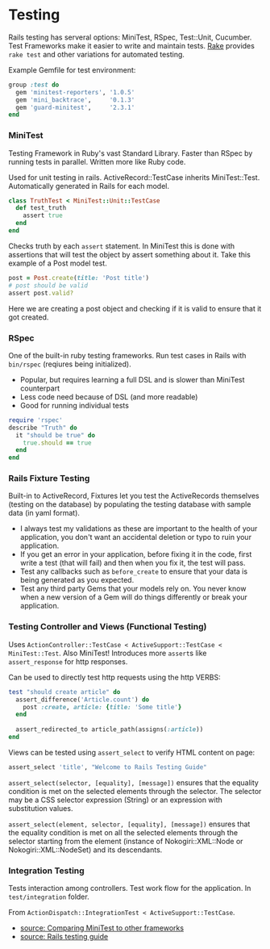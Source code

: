 # Testing
Rails testing has serveral options: MiniTest, RSpec, Test::Unit, Cucumber. Test Frameworks make it easier to write and maintain tests. [Rake](Rake.md) provides `rake test` and other variations for automated testing.

Example Gemfile for test environment:
```ruby
group :test do
  gem 'minitest-reporters', '1.0.5'
  gem 'mini_backtrace',     '0.1.3'
  gem 'guard-minitest',     '2.3.1'
end
```
### MiniTest
Testing Framework in Ruby's vast Standard Library. Faster than RSpec by running tests in parallel. Written more like Ruby code.

Used for unit testing in rails. ActiveRecord::TestCase inherits MiniTest::Test. Automatically generated in Rails for each model.
```ruby
class TruthTest < MiniTest::Unit::TestCase
  def test_truth
    assert true
  end
end
```
Checks truth by each `assert` statement. 
In MiniTest this is done with assertions that will test the object by assert something about it. Take this example of a Post model test.
```ruby
post = Post.create(title: 'Post title')
# post should be valid
assert post.valid?
```
Here we are creating a post object and checking if it is valid to ensure that it got created.

### RSpec
One of the built-in ruby testing frameworks. Run test cases in Rails with `bin/rspec` (reqiures being initialized). 
- Popular, but requires learning a full DSL and is slower than MiniTest counterpart
- Less code need because of DSL (and more readable)
- Good for running individual tests
```ruby
require 'rspec'
describe "Truth" do
  it "should be true" do
    true.should == true
  end
end
```

### Rails Fixture Testing
Built-in to ActiveRecord, Fixtures let you test the ActiveRecords themselves (testing on the database) by populating the testing database with sample data (in yaml format). 

- I always test my validations as these are important to the health of your application, you don't want an accidental deletion or typo to ruin your application.
- If you get an error in your application, before fixing it in the code, first write a test (that will fail) and then when you fix it, the test will pass.
- Test any callbacks such as `before_create` to ensure that your data is being generated as you expected.
- Test any third party Gems that your models rely on. You never know when a new version of a Gem will do things differently or break your application.

### Testing Controller and Views (Functional Testing)
Uses `ActionController::TestCase < ActiveSupport::TestCase < MiniTest::Test`. Also MiniTest! Introduces more `assert`s like `assert_response` for http responses.

Can be used to directly test http requests using the http VERBS:
```ruby
test "should create article" do
  assert_difference('Article.count') do
    post :create, article: {title: 'Some title'}
  end
 
  assert_redirected_to article_path(assigns(:article))
end
```

Views can be tested using `assert_select` to verify HTML content on page:
```ruby 
assert_select 'title', "Welcome to Rails Testing Guide"
```
`assert_select(selector, [equality], [message])` ensures that the equality condition is met on the selected elements through the selector. The selector may be a CSS selector expression (String) or an expression with substitution values.

`assert_select(element, selector, [equality], [message])` ensures that the equality condition is met on all the selected elements through the selector starting from the element (instance of Nokogiri::XML::Node or Nokogiri::XML::NodeSet) and its descendants.

### Integration Testing
Tests interaction among controllers. Test work flow for the application. In `test/integration` folder. 

From `ActionDispatch::IntegrationTest < ActiveSupport::TestCase`.

- [source: Comparing MiniTest to other frameworks](https://speakerdeck.com/ahawkins/bow-before-minitest)
- [source: Rails testing guide](http://guides.rubyonrails.org/testing.html)
